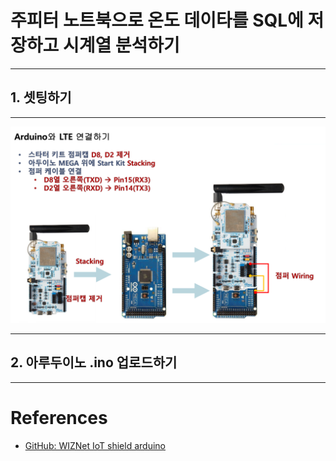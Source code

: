 # 주피터 노트북으로 온도 데이타를 SQL에 저장하고 시계열 분석하기

***

## 1. 셋팅하기

***

![image01](https://raw.githubusercontent.com/leehaesung/SQLite3_with_LTE_CatM1/master/01_Images/01_Setting.png)

***

## 2. 아루두이노 .ino 업로드하기


***
# References
- [GitHub: WIZNet IoT shield arduino](https://github.com/Wiznet/wiznet-iot-shield-arduino-kr)
